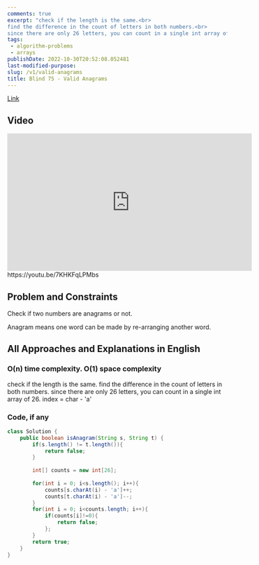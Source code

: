 ```yaml
---
comments: true
excerpt: "check if the length is the same.<br>
find the difference in the count of letters in both numbers.<br>
since there are only 26 letters, you can count in a single int array of 26. <br>index = char - 'a'"
tags:
 - algorithm-problems
 - arrays
publishDate: 2022-10-30T20:52:08.052481
last-modified-purpose:
slug: /v1/valid-anagrams
title: Blind 75 - Valid Anagrams
---
```


[Link](https://leetcode.com/problems/valid-anagrams/)

## Video

<iframe width="560" height="315" src="https://www.youtube.com/embed/7KHKFqLPMbs" title="YouTube video player" frameborder="0" allow="accelerometer; autoplay; clipboard-write; encrypted-media; gyroscope; picture-in-picture" allowfullscreen></iframe>https://youtu.be/7KHKFqLPMbs

## Problem and Constraints

Check if two numbers are anagrams or not.

Anagram means one word can be made by re-arranging another word.

## All Approaches and Explanations in English

### O(n) time complexity. O(1) space complexity

check if the length is the same.
find the difference in the count of letters in both numbers.
since there are only 26 letters, you can count in a single int array of 26. index = char - 'a'
### Code, if any

```java
class Solution {
    public boolean isAnagram(String s, String t) {
        if(s.length() != t.length()){
            return false;
        }
        
        int[] counts = new int[26];
        
        for(int i = 0; i<s.length(); i++){
            counts[s.charAt(i) - 'a']++;
            counts[t.charAt(i) - 'a']--;
        }
        for(int i = 0; i<counts.length; i++){
            if(counts[i]!=0){
                return false;
            };
        }
        return true;
    }
}
```